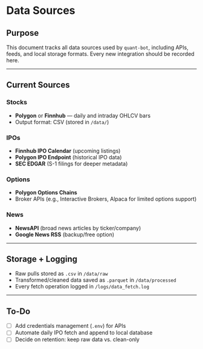# Data Sources

## Purpose
This document tracks all data sources used by `quant-bot`, including APIs, feeds, and local storage formats. Every new integration should be recorded here.

---

## Current Sources
### Stocks
- **Polygon** or **Finnhub** — daily and intraday OHLCV bars
- Output format: CSV (stored in `/data/`)

### IPOs
- **Finnhub IPO Calendar** (upcoming listings)
- **Polygon IPO Endpoint** (historical IPO data)
- **SEC EDGAR** (S-1 filings for deeper metadata)

### Options
- **Polygon Options Chains**
- Broker APIs (e.g., Interactive Brokers, Alpaca for limited options support)

### News
- **NewsAPI** (broad news articles by ticker/company)
- **Google News RSS** (backup/free option)

---

## Storage + Logging
- Raw pulls stored as `.csv` in `/data/raw`
- Transformed/cleaned data saved as `.parquet` in `/data/processed`
- Every fetch operation logged in `/logs/data_fetch.log`

---

## To-Do
- [ ] Add credentials management (`.env`) for APIs
- [ ] Automate daily IPO fetch and append to local database
- [ ] Decide on retention: keep raw data vs. clean-only
